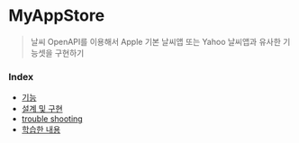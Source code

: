 # MyAppStore
> 날씨 OpenAPI를 이용해서 Apple 기본 날씨앱 또는 Yahoo 날씨앱과 유사한 기능셋을 구현하기
&nbsp;

### Index

- [기능](#기능)
- [설계 및 구현](#설계-및-구현)
- [trouble shooting](#trouble-shooting)
- [학습한 내용](#관련-학습-내용)
